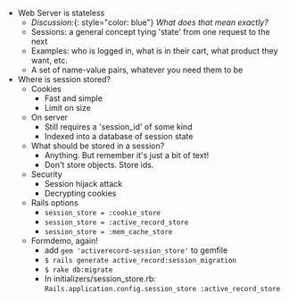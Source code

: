 * Web Server is stateless
	* *Discussion:*{: style="color: blue"} *What does that mean exactly?*
	* Sessions: a general concept tying 'state' from one request to the next
	* Examples: who is logged in, what is in their cart, what product they want, etc.
	* A set of name-value pairs, whatever you need them to be
* Where is session stored?
	* Cookies
		* Fast and simple
		* Limit on size
	* On server
		* Still requires a 'session_id' of some kind
		* Indexed into a database of session state
	* What should be stored in a session?
		* Anything. But remember it's just a bit of text!
		* Don't store objects. Store ids.
	* Security
		* Session hijack attack
		* Decrypting cookies
	* Rails options
		* `session_store = :cookie_store`
		* `session_store = :active_record_store`
		* `session_store = :mem_cache_store`
	* Formdemo, again!
		* add `gem 'activerecord-session_store'` to gemfile
		* `$ rails generate active_record:session_migration`
		* `$ rake db:migrate`
		* In initializers/session_store.rb: `Rails.application.config.session_store :active_record_store`